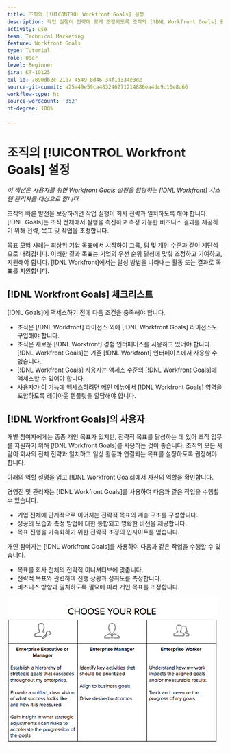 ```yaml
---
title: 조직의 [!UICONTROL Workfront Goals] 설정
description: 작업 실행이 전략에 맞게 조정되도록 조직의 [!DNL Workfront Goals] 를 설정하는 방법에 대해 알아봅니다.
activity: use
team: Technical Marketing
feature: Workfront Goals
type: Tutorial
role: User
level: Beginner
jira: KT-10125
exl-id: 7890db2c-21a7-4549-8d46-34f1d334e3d2
source-git-commit: a25a49e59ca483246271214886ea4dc9c10e8d66
workflow-type: ht
source-wordcount: '352'
ht-degree: 100%

---
```


# 조직의 [!UICONTROL Workfront Goals] 설정

*이 섹션은 사용자를 위한 Workfront Goals 설정을 담당하는 [!DNL Workfront] 시스템 관리자를 대상으로 합니다.*

조직의 빠른 발전을 보장하려면 작업 실행이 회사 전략과 일치하도록 해야 합니다. [!DNL   Goals]는 조직 전체에서 실행을 촉진하고 측정 가능한 비즈니스 결과를 제공하기 위해 전략, 목표 및 작업을 조정합니다.

목표 모범 사례는 최상위 기업 목표에서 시작하여 그룹, 팀 및 개인 수준과 같이 계단식으로 내려갑니다. 이러한 결과 목표는 기업의 우선 순위 달성에 맞춰 조정하고 기여하고, 지원해야 합니다. [!DNL Workfront]에서는 달성 방법을 나타내는 활동 또는 결과로 목표를 지원합니다.

## [!DNL Workfront Goals] 체크리스트

[!DNL   Goals]에 액세스하기 전에 다음 조건을 충족해야 합니다.

* 조직은 [!DNL Workfront] 라이선스 외에 [!DNL Workfront Goals] 라이선스도 구입해야 합니다.
* 조직은 새로운 [!DNL Workfront] 경험 인터페이스를 사용하고 있어야 합니다. [!DNL Workfront Goals]는 기존 [!DNL Workfront] 인터페이스에서 사용할 수 없습니다.
* [!DNL Workfront Goals] 사용자는 액세스 수준의 [!DNL Workfront Goals]에 액세스할 수 있어야 합니다.
* 사용자가 이 기능에 액세스하려면 메인 메뉴에서 [!DNL Workfront Goals] 영역을 포함하도록 레이아웃 템플릿을 할당해야 합니다.

## [!DNL Workfront Goals]의 사용자

개별 참여자에게는 종종 개인 목표가 있지만, 전략적 목표를 달성하는 데 있어 조직 업무를 지원하기 위해 [!DNL Workfront Goals]를 사용하는 것이 좋습니다. 조직의 모든 사람이 회사의 전체 전략과 일치하고 일상 활동과 연결되는 목표를 설정하도록 권장해야 합니다.

아래의 역할 설명을 읽고 [!DNL Workfront Goals]에서 자신의 역할을 확인합니다.

경영진 및 관리자는 [!DNL Workfront Goals]를 사용하여 다음과 같은 작업을 수행할 수 있습니다.

* 기업 전체에 단계적으로 이어지는 전략적 목표의 계층 구조를 구성합니다.
* 성공의 모습과 측정 방법에 대한 통합되고 명확한 비전을 제공합니다.
* 목표 진행을 가속화하기 위한 전략적 조정의 인사이트를 얻습니다.

개인 참여자는 [!DNL Workfront Goals]를 사용하여 다음과 같은 작업을 수행할 수 있습니다.

* 목표를 회사 전체의 전략적 이니셔티브에 맞춥니다.
* 전략적 목표와 관련하여 진행 상황과 성취도를 측정합니다.
* 비즈니스 방향과 일치하도록 필요에 따라 개인 목표를 조정합니다.

![Workfront Goals에 대한 다양한 역할의 그래픽](assets/01-workfront-goals-choose-your-role.png)
